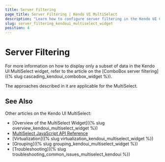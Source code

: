 ```yaml
---
title: Server Filtering
page_title: Server Filtering | Kendo UI MultiSelect
description: "Learn how to configure server filtering in the Kendo UI ComboBox, DropDownList, AutoComplete and MultiSelect widgets."
slug: server_filtering_kendoui_multiselect_widget
position: 4
---
```


# Server Filtering

For more information on how to display only a subset of data in the Kendo UI MultiSelect widget, refer to the article on the [ComboBox server filtering]({% slug cascading_kendoui_combobox_widget %}).

The approaches described in it are applicable for the MultiSelect.

## See Also

Other articles on the Kendo UI MultiSelect:

* [Overview of the MultiSelect Widget]({% slug overview_kendoui_multiselect_widget %})
* [MultiSelect JavaScript API Reference](/api/javascript/ui/multiselect)
* [Virtualization]({% slug virtualization_kendoui_multiselect_widget %})
* [Grouping]({% slug grouping_kendoui_multiselect_widget %})
* [Troubleshooting]({% slug troubleshooting_common_issues_multiselect_kendoui %})
